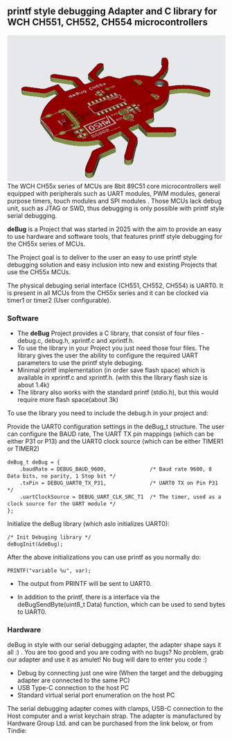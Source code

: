 ## printf style debugging Adapter and C library for WCH CH551, CH552, CH554 microcontrollers
![deBug pcb](https://raw.githubusercontent.com/Irdroid/deBug/refs/heads/main/Hardware/Design/pcb.png)
The WCH CH55x series of MCUs are 8bit 89C51 core microcontrollers well equipped with peripherals such as UART modules, PWM modules, general purpose timers, touch modules and SPI modules . Those MCUs lack debug unit, such as JTAG or SWD, thus debugging is only possible with printf style serial debugging.

**deBug** is a Project that was started in 2025 with the aim to provide an easy to use hardware and software tools, that features printf style debugging for the CH55x series of MCUs.

The Project goal is to deliver to the user an easy to use printf style debugging solution and easy inclusion into new and existing Projects that use the CH55x MCUs. 

The physical debuging serial interface (CH551, CH552, CH554) is UART0. It is present in all MCUs from the CH55x series and it can be clocked via timer1 or timer2 (User configurable).

### Software
- The **deBug** Project provides a C library, that consist of four files - debug.c, debug.h, xprintf.c and xprintf.h. 
- To use the library in your Project you just need those four files. The library gives the user the ability to configure the required UART parameters to use the printf style debuging. 
- Minimal printf implementation (in order save flash space) which is available in xprintf.c and xprintf.h. (with this the library flash size is about 1.4k)
- The library also works with the standard printf (stdio.h), but this would require more flash space(about 3k)


To use the library you need to include the debug.h in your project and:

Provide the UART0 configuration settings in the deBug_t structure. The user can configure the BAUD rate, The UART TX pin mappings (which can be either P31 or P13) and the UART0 clock source (which can be either TIMER1 or TIMER2) 
```
deBug_t deBug = {
    .baudRate = DEBUG_BAUD_9600,              /* Baud rate 9600, 8 Data bits, no parity, 1 Stop bit */
    .txPin = DEBUG_UART0_TX_P31,              /* UART0 TX on Pin P31 */
    .uartClockSource = DEBUG_UART_CLK_SRC_T1  /* The timer, used as a clock source for the UART module */
};
```

Initialize the deBug library (which aslo initializes UART0):
```
/* Init Debuging library */
deBugInit(&deBug);
```

After the above initializations you can use printf as you normally do:
```
PRINTF("variable %u", var);
```

- The output from PRINTF will be sent to UART0.

- In addition to the printf, there is a interface via the deBugSendByte(uint8_t Data) function, which can be used to send bytes to UART0.

### Hardware

deBug in style with our serial debugging adapter, the adapter shape says it all :) . You are too good and you are coding with no bugs? No problem, grab our adapter and use it as amulet! No bug will dare to enter you code :) 

- Debug by connecting just one wire (When the target and the debugging adapter are connected to the same PC)
- USB Type-C connection to the host PC
- Standard virtual serial port enumeration on the host PC

The serial debugging adapter comes with clamps, USB-C connection to the Host computer and a wrist keychain strap. The adapter is manufactured by Hardware Group Ltd. and can be purchased from the link below, or from Tindie:


